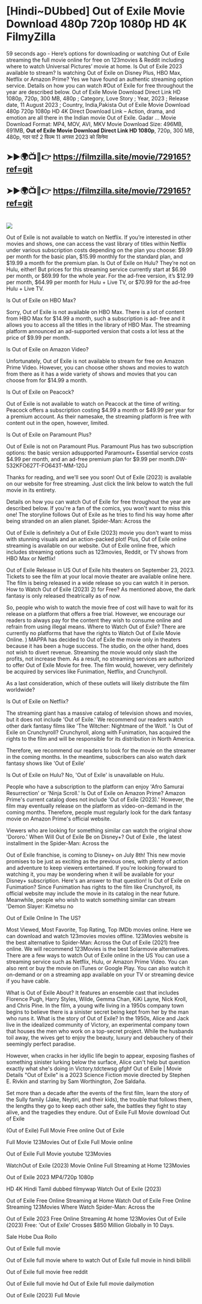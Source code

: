 # [Hindi~DUbbed] Out of Exile Movie Download 480p 720p 1080p HD 4K FilmyZilla


59 seconds ago - Here’s options for downloading or watching Out of Exile streaming the full movie online for free on 123movies & Reddit including where to watch Universal Pictures’ movie at home. Is Out of Exile 2023 available to stream? Is watching Out of Exile on Disney Plus, HBO Max, Netflix or Amazon Prime? Yes we have found an authentic streaming option service. Details on how you can watch #Out of Exile for free throughout the year are described below. Out of Exile Movie Download Direct Link HD 1080p, 720p, 300 MB, 480p ; Category, Love Story ; Year, 2023 ; Release date, 11 August 2023 ; Country, India,Pakista Out of Exile Movie Download 480p 720p 1080p HD 4K Direct Download Link – Action, drama, and emotion are all there in the Indian movie Out of Exile. Gadar ...
Movie Download Format: MP4, MOV, AVI, MKV
Movie Download Size: 496MB, 691MB, **Out of Exile Movie Download Direct Link HD 1080p**, 720p, 300 MB, 480p, गदर पार्ट 2 फिल्म 11 अगस्त 2023 को सिनेमा

## ➤►🌍📺📱👉   https://filmzilla.site/movie/729165?ref=git

## ➤►🌍📺📱👉   https://filmzilla.site/movie/729165?ref=git

#

<img src="https://image.tmdb.org/t/p/w780//wPNI1fd18z5TKBOK9Mv9Rfjb0j0.jpg" />

Out of Exile is not available to watch on Netflix. If you’re interested in other movies and shows, one can access the vast library of titles within Netflix under various subscription costs depending on the plan you choose: $9.99 per month for the basic plan, $15.99 monthly for the standard plan, and $19.99 a month for the premium plan. Is Out of Exile on Hulu? They’re not on Hulu, either! But prices for this streaming service currently start at $6.99 per month, or $69.99 for the whole year. For the ad-free version, it’s $12.99 per month, $64.99 per month for Hulu + Live TV, or $70.99 for the ad-free Hulu + Live TV.

Is Out of Exile on HBO Max?

Sorry, Out of Exile is not available on HBO Max. There is a lot of content from HBO Max for $14.99 a month, such a subscription is ad- free and it allows you to access all the titles in the library of HBO Max. The streaming platform announced an ad-supported version that costs a lot less at the price of $9.99 per month.

Is Out of Exile on Amazon Video?

Unfortunately, Out of Exile is not available to stream for free on Amazon Prime Video. However, you can choose other shows and movies to watch from there as it has a wide variety of shows and movies that you can choose from for $14.99 a month.

Is Out of Exile on Peacock?

Out of Exile is not available to watch on Peacock at the time of writing. Peacock offers a subscription costing $4.99 a month or $49.99 per year for a premium account. As their namesake, the streaming platform is free with content out in the open, however, limited.

Is Out of Exile on Paramount Plus?

Out of Exile is not on Paramount Plus. Paramount Plus has two subscription options: the basic version adsupported Paramount+ Essential service costs $4.99 per month, and an ad-free premium plan for $9.99 per month.DW-532KFO627T-FO643T-MM-120J

Thanks for reading, and we'll see you soon! Out of Exile (2023) is available on our website for free streaming. Just click the link below to watch the full movie in its entirety.

Details on how you can watch Out of Exile for free throughout the year are described below. If you're a fan of the comics, you won't want to miss this one! The storyline follows Out of Exile as he tries to find his way home after being stranded on an alien planet. Spider-Man: Across the

Out of Exile is definitely a Out of Exile (2023) movie you don't want to miss with stunning visuals and an action-packed plot! Plus, Out of Exile online streaming is available on our website. Out of Exile online free, which includes streaming options such as 123movies, Reddit, or TV shows from HBO Max or Netflix!

Out of Exile Release in US Out of Exile hits theaters on September 23, 2023. Tickets to see the film at your local movie theater are available online here. The film is being released in a wide release so you can watch it in person. How to Watch Out of Exile (2023) 2) for Free? As mentioned above, the dark fantasy is only released theatrically as of now.

So, people who wish to watch the movie free of cost will have to wait for its release on a platform that offers a free trial. However, we encourage our readers to always pay for the content they wish to consume online and refrain from using illegal means. Where to Watch Out of Exile? There are currently no platforms that have the rights to Watch Out of Exile Movie Online. ) MAPPA has decided to Out of Exile the movie only in theaters because it has been a huge success. The studio, on the other hand, does not wish to divert revenue. Streaming the movie would only slash the profits, not increase them. As a result, no streaming services are authorized to offer Out of Exile Movie for free. The film would, however, very definitely be acquired by services like Funimation, Netflix, and Crunchyroll.

As a last consideration, which of these outlets will likely distribute the film worldwide?

Is Out of Exile on Netflix?

The streaming giant has a massive catalog of television shows and movies, but it does not include 'Out of Exile.' We recommend our readers watch other dark fantasy films like 'The Witcher: Nightmare of the Wolf. ' Is Out of Exile on Crunchyroll? Crunchyroll, along with Funimation, has acquired the rights to the film and will be responsible for its distribution in North America.

Therefore, we recommend our readers to look for the movie on the streamer in the coming months. In the meantime, subscribers can also watch dark fantasy shows like 'Out of Exile'

Is Out of Exile on Hulu? No, 'Out of Exile' is unavailable on Hulu.

People who have a subscription to the platform can enjoy 'Afro Samurai Resurrection' or 'Ninja Scroll.' Is Out of Exile on Amazon Prime? Amazon Prime's current catalog does not include 'Out of Exile (2023).' However, the film may eventually release on the platform as video-on-demand in the coming months. Therefore, people must regularly look for the dark fantasy movie on Amazon Prime's official website.

Viewers who are looking for something similar can watch the original show 'Dororo.' When Will Out of Exile Be on Disney+? Out of Exile , the latest installment in the Spider-Man: Across the

Out of Exile franchise, is coming to Disney+ on July 8th! This new movie promises to be just as exciting as the previous ones, with plenty of action and adventure to keep viewers entertained. If you're looking forward to watching it, you may be wondering when it will be available for your Disney+ subscription. Here's an answer to that question! Is Out of Exile on Funimation? Since Funimation has rights to the film like Crunchyroll, its official website may include the movie in its catalog in the near future. Meanwhile, people who wish to watch something similar can stream 'Demon Slayer: Kimetsu no

Out of Exile Online In The US?

Most Viewed, Most Favorite, Top Rating, Top IMDb movies online. Here we can download and watch 123movies movies offline. 123Movies website is the best alternative to Spider-Man: Across the Out of Exile (2021) free online. We will recommend 123Movies is the best Solarmovie alternatives. There are a few ways to watch Out of Exile online in the US You can use a streaming service such as Netflix, Hulu, or Amazon Prime Video. You can also rent or buy the movie on iTunes or Google Play. You can also watch it on-demand or on a streaming app available on your TV or streaming device if you have cable.

What is Out of Exile About? It features an ensemble cast that includes Florence Pugh, Harry Styles, Wilde, Gemma Chan, KiKi Layne, Nick Kroll, and Chris Pine. In the film, a young wife living in a 1950s company town begins to believe there is a sinister secret being kept from her by the man who runs it. What is the story of Out of Exile? In the 1950s, Alice and Jack live in the idealized community of Victory, an experimental company town that houses the men who work on a top-secret project. While the husbands toil away, the wives get to enjoy the beauty, luxury and debauchery of their seemingly perfect paradise.

However, when cracks in her idyllic life begin to appear, exposing flashes of something sinister lurking below the surface, Alice can't help but question exactly what she's doing in Victory.tdctewsg gfghf Out of Exile | Movie Details "Out of Exile" is a 2023 Science Fiction movie directed by Stephen E. Rivkin and starring by Sam Worthington, Zoe Saldaña.

Set more than a decade after the events of the first film, learn the story of the Sully family (Jake, Neytiri, and their kids), the trouble that follows them, the lengths they go to keep each other safe, the battles they fight to stay alive, and the tragedies they endure. Out of Exile Full Movie download Out of Exile

(Out of Exile) Full Movie Free online Out of Exile

Full Movie 123Movies Out of Exile Full Movie online

Out of Exile Full Movie youtube 123Movies

WatchOut of Exile (2023) Movie Online Full Streaming at Home 123Movies

Out of Exile 2023 MP4/720p 1080p

HD 4K Hindi Tamil dubbed filmywap Watch Out of Exile (2023)

Out of Exile Free Online Streaming at Home Watch Out of Exile Free Online Streaming 123Movies Where Watch Spider-Man: Across the

Out of Exile 2023 Free Online Streaming At home 123Movies Out of Exile (2023) Free: 'Out of Exile' Crosses $850 Million Globally in 10 Days.

Sale Hobe Dua Roilo

Out of Exile full movie

Out of Exile full movie where to watch Out of Exile full movie in hindi bilibili

Out of Exile full movie free reddit

Out of Exile full movie hd Out of Exile full movie dailymotion

Out of Exile (2023) Full Movie